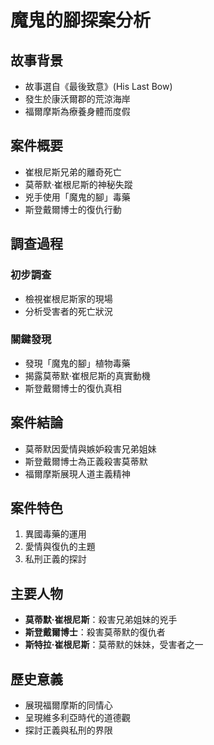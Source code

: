 # 魔鬼的腳探案分析

## 故事背景
- 故事選自《最後致意》(His Last Bow)
- 發生於康沃爾郡的荒涼海岸
- 福爾摩斯為療養身體而度假

## 案件概要
- 崔根尼斯兄弟的離奇死亡
- 莫蒂默·崔根尼斯的神秘失蹤
- 兇手使用「魔鬼的腳」毒藥
- 斯登戴爾博士的復仇行動

## 調查過程
### 初步調查
- 檢視崔根尼斯家的現場
- 分析受害者的死亡狀況

### 關鍵發現
- 發現「魔鬼的腳」植物毒藥
- 揭露莫蒂默·崔根尼斯的真實動機
- 斯登戴爾博士的復仇真相

## 案件結論
- 莫蒂默因愛情與嫉妒殺害兄弟姐妹
- 斯登戴爾博士為正義殺害莫蒂默
- 福爾摩斯展現人道主義精神

## 案件特色
1. 異國毒藥的運用
2. 愛情與復仇的主題
3. 私刑正義的探討

## 主要人物
- **莫蒂默·崔根尼斯**：殺害兄弟姐妹的兇手
- **斯登戴爾博士**：殺害莫蒂默的復仇者
- **斯特拉·崔根尼斯**：莫蒂默的妹妹，受害者之一

## 歷史意義
- 展現福爾摩斯的同情心
- 呈現維多利亞時代的道德觀
- 探討正義與私刑的界限